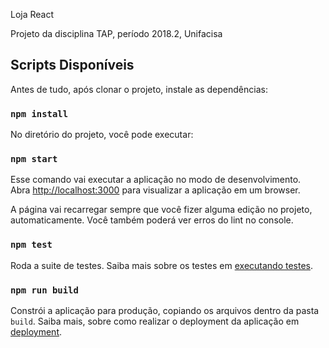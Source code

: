 Loja React

Projeto da disciplina TAP, período 2018.2, Unifacisa

## Scripts Disponíveis

Antes de tudo, após clonar o projeto, instale as dependências:

### `npm install`

No diretório do projeto, você pode executar:

### `npm start`

Esse comando vai executar a aplicação no modo de desenvolvimento.<br>
Abra [http://localhost:3000](http://localhost:3000) para visualizar a aplicação em um browser.

A página vai recarregar sempre que você fizer alguma edição no projeto, automaticamente.
Você também poderá ver erros do lint no console.

### `npm test`

Roda a suite de testes. Saiba mais sobre os testes em [executando testes](https://facebook.github.io/create-react-app/docs/running-tests).

### `npm run build`

Constrói a aplicação para produção, copiando os arquivos dentro da pasta `build`. Saiba mais, sobre como realizar o deployment da aplicação em [deployment](https://facebook.github.io/create-react-app/docs/deployment).
